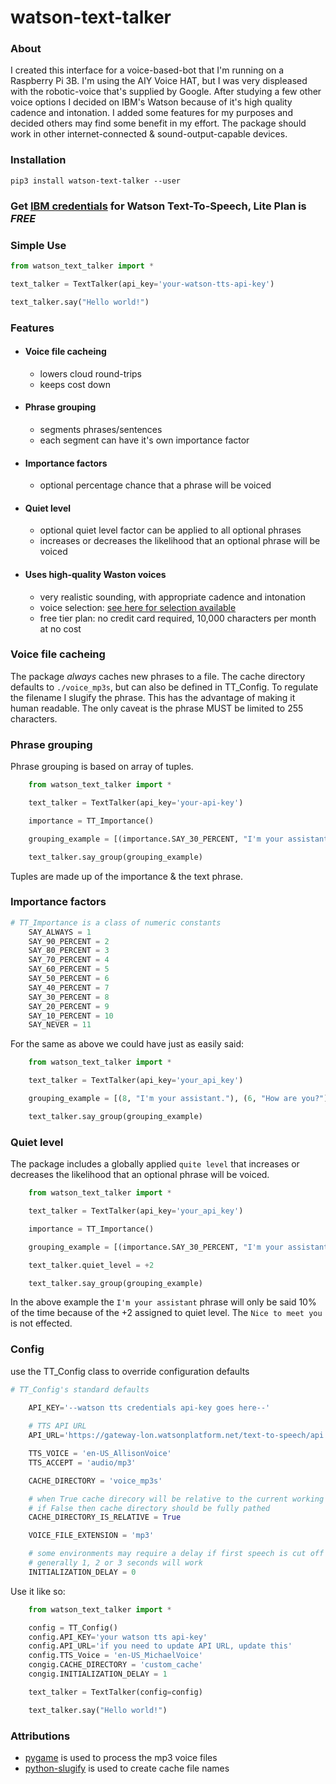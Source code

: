 # watson-text-talker

### About
I created this interface for a voice-based-bot that I'm running on a Raspberry Pi 3B. I'm using the AIY Voice HAT, but I was very displeased with the robotic-voice that's supplied by Google. After studying a few other voice options I decided on IBM's Watson because of it's high quality cadence and intonation. I added some features for my purposes and decided others may find some benefit in my effort. The package should work in other internet-connected & sound-output-capable devices.

### Installation

    pip3 install watson-text-talker --user

### Get [IBM credentials](https://console.bluemix.net/catalog/services/text-to-speech) for Watson Text-To-Speech, Lite Plan is *FREE*

### Simple Use

```python
from watson_text_talker import *

text_talker = TextTalker(api_key='your-watson-tts-api-key')

text_talker.say("Hello world!")
```

### Features

* #### Voice file cacheing
    - lowers cloud round-trips
    - keeps cost down
* #### Phrase grouping
    - segments phrases/sentences
    - each segment can have it's own importance factor
* #### Importance factors
    - optional percentage chance that a phrase will be voiced
* #### Quiet level
    - optional quiet level factor can be applied to all optional phrases
    - increases or decreases the likelihood that an optional phrase will be voiced
* #### Uses high-quality Waston voices
    - very realistic sounding, with appropriate cadence and intonation
    - voice selection: [see here for selection available](https://www.ibm.com/watson/developercloud/text-to-speech/api/v1/curl.html?curl#get-voice)
    - free tier plan: no credit card required, 10,000 characters per month at no cost

### Voice file cacheing
The package *always* caches new phrases to a file. The cache directory defaults to `./voice_mp3s`, but can also be defined in TT_Config. To regulate the filename I slugify the phrase. This has the advantage of making it human readable. The only caveat is the phrase MUST be limited to 255 characters.

### Phrase grouping
Phrase grouping is based on array of tuples.

```python
    from watson_text_talker import *

    text_talker = TextTalker(api_key='your-api-key')

    importance = TT_Importance()

    grouping_example = [(importance.SAY_30_PERCENT, "I'm your assistant."), (importance.SAY_50_PERCENT, "How are you?"), (importance.SAY_ALWAYS, "Nice to meet you") ]

    text_talker.say_group(grouping_example)
```

Tuples are made up of the importance & the text phrase.

### Importance factors
```python
# TT_Importance is a class of numeric constants
    SAY_ALWAYS = 1
    SAY_90_PERCENT = 2
    SAY_80_PERCENT = 3
    SAY_70_PERCENT = 4
    SAY_60_PERCENT = 5
    SAY_50_PERCENT = 6
    SAY_40_PERCENT = 7
    SAY_30_PERCENT = 8
    SAY_20_PERCENT = 9
    SAY_10_PERCENT = 10
    SAY_NEVER = 11
```

For the same as above we could have just as easily said:
```python
    from watson_text_talker import *

    text_talker = TextTalker(api_key='your_api_key')

    grouping_example = [(8, "I'm your assistant."), (6, "How are you?"), (1, "Nice to meet you") ]

    text_talker.say_group(grouping_example)
```

### Quiet level
The package includes a globally applied `quite level` that increases or decreases the likelihood that an optional phrase will be voiced.

```python
    from watson_text_talker import *

    text_talker = TextTalker(api_key='your_api_key')

    importance = TT_Importance()

    grouping_example = [(importance.SAY_30_PERCENT, "I'm your assistant."), (importance.SAY_ALWAYS, "Nice to meet you") ]

    text_talker.quiet_level = +2

    text_talker.say_group(grouping_example)
```

In the above example the `I'm your assistant` phrase will only be said 10% of the time because of the +2 assigned to quiet level. The `Nice to meet you` is not effected.

### Config
use the TT_Config class to override configuration defaults

```python
# TT_Config's standard defaults

    API_KEY='--watson tts credentials api-key goes here--'
    
    # TTS API URL  
    API_URL='https://gateway-lon.watsonplatform.net/text-to-speech/api'

    TTS_VOICE = 'en-US_AllisonVoice'
    TTS_ACCEPT = 'audio/mp3'

    CACHE_DIRECTORY = 'voice_mp3s'

    # when True cache direcory will be relative to the current working directory
    # if False then cache directory should be fully pathed
    CACHE_DIRECTORY_IS_RELATIVE = True

    VOICE_FILE_EXTENSION = 'mp3'

    # some environments may require a delay if first speech is cut off
    # generally 1, 2 or 3 seconds will work
    INITIALIZATION_DELAY = 0
```

Use it like so:
```python
    from watson_text_talker import *

    config = TT_Config()
    config.API_KEY='your watson tts api-key'
    config.API_URL='if you need to update API URL, update this'
    config.TTS_Voice = 'en-US_MichaelVoice'
    congig.CACHE_DIRECTORY = 'custom_cache'
    congig.INITIALIZATION_DELAY = 1

    text_talker = TextTalker(config=config)

    text_talker.say("Hello world!")
```

### Attributions

* [pygame](https://github.com/pygame/pygame) is used to process the mp3 voice files
* [python-slugify](https://github.com/un33k/python-slugify) is used to create cache file names




